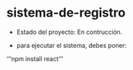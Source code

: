 <h1>sistema-de-registro</h1>

- Estado del proyecto: En contrucción.

- para ejecutar el sistema, debes poner:

‘’’npm install react’’’
